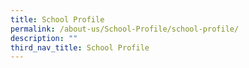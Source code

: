 ```yaml
---
title: School Profile
permalink: /about-us/School-Profile/school-profile/
description: ""
third_nav_title: School Profile
---
```


